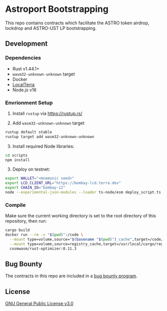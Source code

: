 # Astroport Bootstrapping

This repo contains contracts which facilitate the ASTRO token airdrop, lockdrop and ASTRO-UST LP bootstrapping.

## Development

### Dependencies

- Rust v1.44.1+
- `wasm32-unknown-unknown` target
- Docker
- [LocalTerra](https://github.com/terra-project/LocalTerra)
- Node.js v16

### Envrionment Setup

1. Install `rustup` via https://rustup.rs/

2. Add `wasm32-unknown-unknown` target

```sh
rustup default stable
rustup target add wasm32-unknown-unknown
```

3. Install required Node libraries:

```bash
cd scripts
npm install
```

3. Deploy on testnet:

```bash
export WALLET="<mnemonic seed>"
export LCD_CLIENT_URL="https://bombay-lcd.terra.dev"
export CHAIN_ID="bombay-12"
node --experimental-json-modules --loader ts-node/esm deploy_script.ts
```

### Compile

Make sure the current working directory is set to the root directory of this repository, then run:

```bash
cargo build
docker run --rm -v "$(pwd)":/code \
  --mount type=volume,source="$(basename "$(pwd)")_cache",target=/code/target \
  --mount type=volume,source=registry_cache,target=/usr/local/cargo/registry \
  cosmwasm/rust-optimizer:0.11.3
```

## Bug Bounty

The contracts in this repo are included in a [bug bounty program](https://www.immunefi.com/bounty/astroport).

## License

[GNU General Public License v3.0](https://github.com/astroport-fi/astroport-periphery/blob/main/LICENSE)
